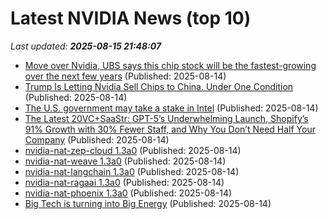# Latest NVIDIA News (top 10)
_Last updated: **2025-08-15 21:48:07**_

- [Move over Nvidia, UBS says this chip stock will be the fastest-growing over the next few years](https://biztoc.com/x/986d3c5b82edcdaf) (Published: 2025-08-14)
- [Trump Is Letting Nvidia Sell Chips to China. Under One Condition](https://biztoc.com/x/12364cfeb94f3b13) (Published: 2025-08-14)
- [The U.S. government may take a stake in Intel](https://www.pcworld.com/article/2879012/the-u-s-government-may-take-a-stake-in-intel.html) (Published: 2025-08-14)
- [The Latest 20VC+SaaStr: GPT-5’s Underwhelming Launch, Shopify’s 91% Growth with 30% Fewer Staff, and Why You Don’t Need Half Your Company](https://www.saastr.com/the-latest-20vcsaastr-gpt-5s-underwhelming-launch-shopifys-91-growth-with-30-fewer-staff-and-why-you-dont-need-half-your-company/) (Published: 2025-08-14)
- [nvidia-nat-zep-cloud 1.3a0](https://pypi.org/project/nvidia-nat-zep-cloud/1.3a0/) (Published: 2025-08-14)
- [nvidia-nat-weave 1.3a0](https://pypi.org/project/nvidia-nat-weave/1.3a0/) (Published: 2025-08-14)
- [nvidia-nat-langchain 1.3a0](https://pypi.org/project/nvidia-nat-langchain/1.3a0/) (Published: 2025-08-14)
- [nvidia-nat-ragaai 1.3a0](https://pypi.org/project/nvidia-nat-ragaai/1.3a0/) (Published: 2025-08-14)
- [nvidia-nat-phoenix 1.3a0](https://pypi.org/project/nvidia-nat-phoenix/1.3a0/) (Published: 2025-08-14)
- [Big Tech is turning into Big Energy](https://sherwood.news/tech/big-tech-is-turning-into-big-energy/) (Published: 2025-08-14)
